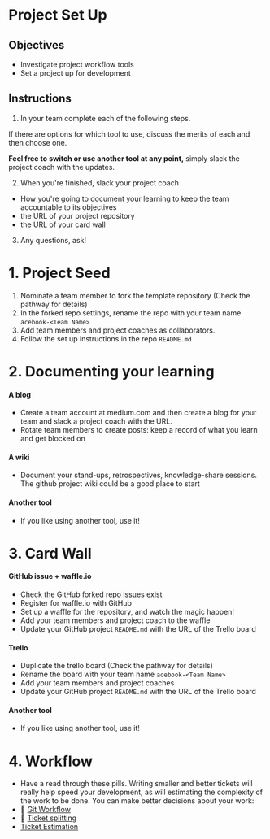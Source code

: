 # Project Set Up

## Objectives

- Investigate project workflow tools
- Set a project up for development

## Instructions
1. In your team complete each of the following steps.

  If there are options for which tool to use, discuss the merits of each and then choose one.

 **Feel free to switch or use another tool at any point,** simply slack the project coach with the updates.

2. When you're finished, slack your project coach
  - How you're going to document your learning to keep the team accountable to its objectives
  - the URL of your project repository
  - the URL of your card wall

3. Any questions, ask!

# 1. Project Seed

1. Nominate a team member to fork the template repository (Check the pathway for details)
2. In the forked repo settings, rename the repo with your team name `acebook-<Team Name>`
3. Add team members and project coaches as collaborators.
4. Follow the set up instructions in the repo `README.md`

# 2. Documenting your learning

#### A blog
- Create a team account at medium.com and then create a blog for your team and slack a project coach with the URL.
- Rotate team members to create posts: keep a record of what you learn and get blocked on

#### A wiki
- Document your stand-ups, retrospectives, knowledge-share sessions. The github project wiki could be a good place to start

#### Another tool
- If you like using another tool, use it!

# 3. Card Wall

#### GitHub issue + waffle.io
- Check the GitHub forked repo issues exist
- Register for waffle.io with GitHub
- Set up a waffle for the repository, and watch the magic happen!
- Add your team members and project coach to the waffle
- Update your GitHub project `README.md` with the URL of the Trello board

#### Trello

- Duplicate the trello board (Check the pathway for details)
- Rename the board with your team name `acebook-<Team Name>`
- Add your team members and project coaches
- Update your GitHub project `README.md` with the URL of the Trello board

#### Another tool
- If you like using another tool, use it!

# 4. Workflow

  - Have a read through these pills. Writing smaller and better tickets will really help speed your development, as will estimating the complexity of the work to be done. You can make better decisions about your work:
 - :pill: [Git Workflow](../pills/development_workflow.md)
 - :pill: [Ticket splitting](../pills/splitting_stories.md)
 - [Ticket Estimation](https://www.atlassian.com/agile/project-management/estimation)
